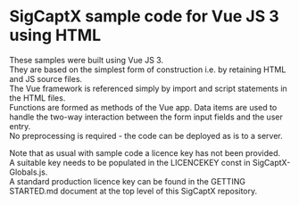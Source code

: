 # SigCaptX sample code for Vue JS 3 using HTML

These samples were built using Vue JS 3.  
They are based on the simplest form of construction i.e. by retaining HTML and JS source files.  
The Vue framework is referenced simply by import and script statements in the HTML files.  
Functions are formed as methods of the Vue app.
Data items are used to handle the two-way interaction between the form input fields and the user entry.  
No preprocessing is required - the code can be deployed as is to a server.  

Note that as usual with sample code a licence key has not been provided.  
A suitable key needs to be populated in the LICENCEKEY const in SigCaptX-Globals.js.  
A standard production licence key can be found in the GETTING STARTED.md document at the top level of this SigCaptX repository.  

